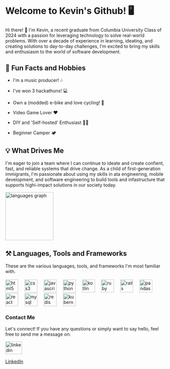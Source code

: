 <h1 align="left">Welcome to Kevin's Github! 🖥️</h1>

###

Hi there! 👋 I'm Kevin, a recent graduate from Columbia University Class of 2024 with a passion for leveraging technology to solve real-world problems. With over a decade of experience in learning, ideating, and creating solutions to day-to-day challenges, I'm excited to bring my skills and enthusiasm to the world of software development.


## 🚀 Fun Facts and Hobbies

- I'm a music producer! 🎶
- I've won 3 hackathons! 💻
- Own a (modded) e-bike and love cycling! 🚴

- Video Game Lover ❤️
- DIY and 'Self-hosted' Enthusiast 👨‍💻
- Beginner Camper 🏕️

## 💡 What Drives Me

I'm eager to join a team where I can continue to ideate and create confient, fast, and reliable systems that drive change. As a child of first-generation immigrants, I'm passionate about using my skills in ata engineering, mobile development, and software engineering to build tools and infastructure that supports highi-impact solutions in our society today.

<div align="left">
  <img src="https://github-readme-stats.vercel.app/api/top-langs?username=kevsq&locale=en&hide_title=false&layout=compact&card_width=320&langs_count=5&theme=dracula&hide_border=false&order=2" height="150" alt="languages graph"  />
</div>


<h2 align="left">⚒️ Languages, Tools and Frameworks</h2>
<div>These are the various languages, tools, and frameworks I'm most familiar with. </div>
<br>
<div align="left">
  <img src="https://cdn.jsdelivr.net/gh/devicons/devicon/icons/html5/html5-original.svg" height="40" alt="html5 logo"  />
  <img width="12" />
  <img src="https://cdn.jsdelivr.net/gh/devicons/devicon/icons/css3/css3-original.svg" height="40" alt="css3 logo"  />
  <img width="12" />
  <img src="https://cdn.jsdelivr.net/gh/devicons/devicon/icons/javascript/javascript-original.svg" height="40" alt="javascript logo"  />
  <img width="12" />
  <img src="https://cdn.jsdelivr.net/gh/devicons/devicon/icons/python/python-original.svg" height="40" alt="python logo"  />
  <img width="12" />
  <img src="https://cdn.jsdelivr.net/gh/devicons/devicon/icons/kotlin/kotlin-original.svg" height="40" alt="kotlin logo"  />
  <img width="12" />
  <img src="https://cdn.jsdelivr.net/gh/devicons/devicon/icons/ruby/ruby-original.svg" height="40" alt="ruby logo"  />
  <img width="12" />
  <img src="https://cdn.jsdelivr.net/gh/devicons/devicon/icons/rails/rails-plain-wordmark.svg" height="40" alt="rails logo"  />
  <img width="12" />
  <img src="https://cdn.jsdelivr.net/gh/devicons/devicon/icons/pandas/pandas-original.svg" height="40" alt="pandas logo"  />
  <img width="12" />
  <img src="https://cdn.jsdelivr.net/gh/devicons/devicon/icons/react/react-original.svg" height="40" alt="react logo"  />
  <img width="12" />
  <img src="https://cdn.jsdelivr.net/gh/devicons/devicon/icons/mysql/mysql-original-wordmark.svg" height="40" alt="mysql logo"  />
  <img width="12" />
  <img src="https://cdn.jsdelivr.net/gh/devicons/devicon/icons/redis/redis-original.svg" height="40" alt="redis logo"  />
  <img width="12" />
  <img src="https://cdn.jsdelivr.net/gh/devicons/devicon/icons/kubernetes/kubernetes-plain.svg" height="40" alt="kubernetes logo"  />
</div>

### Contact Me

Let's connect! If you have any questions or simply want to say hello, feel free to send me a message on:

<div align="left" style="display: inline-block;">
  <a href="https://linkedin.com/in/kevinxmedina/" target="_blank">
    <img src="https://raw.githubusercontent.com/maurodesouza/profile-readme-generator/master/src/assets/icons/social/linkedin/default.svg" width="52" height="40" alt="linkedin logo"  />
  </a>
</div>

[LinkedIn](https://www.linkedin.com/in/kevinxmedina/)
